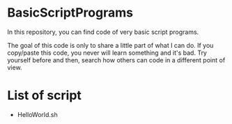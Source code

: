 # BasicScriptPrograms
In this repository, you can find code of very basic script programs.

The goal of this code is only to share a little part of what I can do.
If you copy/paste this code, you never will learn something and it's bad.
Try yourself before and then, search how others can code in a different
point of view.

# List of script

- HelloWorld.sh
